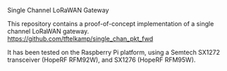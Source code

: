 Single Channel LoRaWAN Gateway

This repository contains a proof-of-concept implementation of a single channel LoRaWAN gateway.
https://github.com/tftelkamp/single_chan_pkt_fwd

It has been tested on the Raspberry Pi platform, using a Semtech SX1272 transceiver (HopeRF RFM92W), and SX1276 (HopeRF RFM95W).
